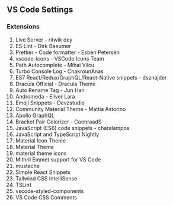 ## VS Code Settings

### Extensions

1. Live Server - ritwik dey
2. ES Lint - Dirk Baeumer
3. Prettier - Code formatter - Esben Petersen
4. vscode-icons - VSCode Icons Team
5. Path Autocomplete - Mihai Vilcu
6. Turbo Console Log - ChakrounAnas
7. ES7 React/Redux/GraphQL/React-Native snippets - dsznajder
8. Dracula Official - Dracula Theme
9. Auto Rename Tag - Jun Han
10. Andromeda - Eliver Lara
11. Emoji Snippets - Devzstudio
12. Community Material Theme - Mattia Astorino
13. Apollo GraphQL 
14. Bracket Pair Colorizer - CoenraadS
15. JavaScript (ES6) code snippets - charalampos
16. JavaScript and TypeScript Nightly
17. Material Icon Theme
18. Material Theme
19. material theme icons
20. Mithril Emmet support for VS Code
21. mustache
22. Simple React Snippets
23. Tailwind CSS IntelliSense
24. TSLint
25. vscode-styled-components
26. VS Code CSS Comments



